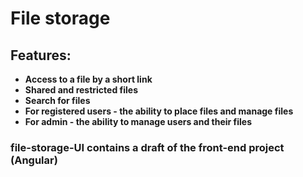 # File storage

## Features:

- **Access to a file by a short link** 
- **Shared and restricted files**
- **Search for files**
- **For registered users - the ability to place files and manage files**
- **For admin - the ability to manage users and their files**

### file-storage-UI contains a draft of the front-end project (Angular)




